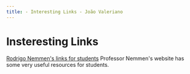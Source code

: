 ```yaml
---
title: - Interesting Links - João Valeriano
---
```


# Insteresting Links

[Rodrigo Nemmen's links for students](https://rodrigonemmen.com/links/links-for-students/)
Professor Nemmen's website has some very useful resources for students.